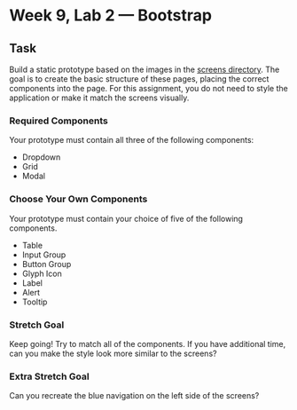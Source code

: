 # Week 9, Lab 2 — Bootstrap

## Task

Build a static prototype based on the images in the [screens directory](./screens).
The goal is to create the basic structure of these pages, placing the correct
components into the page. For this assignment, you do not need to style the
application or make it match the screens visually.

### Required Components

Your prototype must contain all three of the following components:

- Dropdown
- Grid
- Modal

### Choose Your Own Components

Your prototype must contain your choice of five of the following components.

- Table
- Input Group
- Button Group
- Glyph Icon
- Label
- Alert
- Tooltip

### Stretch Goal

Keep going! Try to match all of the components. If you have additional time, can
you make the style look more similar to the screens?

### Extra Stretch Goal

Can you recreate the blue navigation on the left side of the screens?
